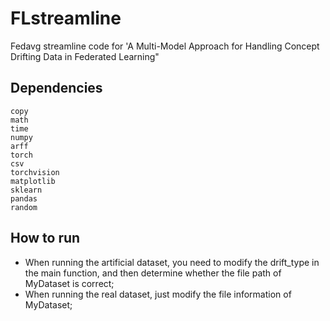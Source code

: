 # FLstreamline
Fedavg streamline code for 'A Multi-Model Approach for Handling Concept Drifting Data in Federated Learning"  

## Dependencies
    copy
    math
    time
    numpy
    arff
    torch
    csv
    torchvision
    matplotlib
    sklearn
    pandas
    random


## How to run
- When running the artificial dataset, you need to modify the drift_type in the main function, and then determine whether the file path of MyDataset is correct;
- When running the real dataset, just modify the file information of MyDataset;

